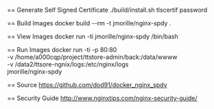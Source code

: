 == Generate Self Signed Certificate
./build/install.sh tlscertif password

== Build Images
docker build --rm -t jmorille/nginx-spdy .

== View Images
docker run -ti jmorille/nginx-spdy /bin/bash


== Run Images
docker run -ti -p 80:80 \
  -v /home/a000cqp/project/ttstore-admin/back:/data/wwww \
  -v /data2/ttsore-ngnix/logs:/etc/nginx/logs \
   jmorille/nginx-spdy


== Source
https://github.com/dod91/docker_nginx_spdy



== Security Guide
http://www.nginxtips.com/nginx-security-guide/
